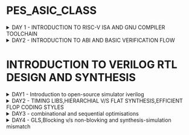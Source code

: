# PES_ASIC_CLASS
<details>
<summary>DAY 1 - INTRODUCTION TO RISC-V ISA AND GNU COMPILER TOOLCHAIN</summary>
<br>

### LAB1 - c program to compute sum 1 to N
![image](https://github.com/kushal2710/pes_asic_class/assets/115935208/5773fe42-28bb-4e42-9b0f-832bc90e8abc)
![image](https://github.com/kushal2710/pes_asic_class/assets/115935208/21260005-cdf4-4acd-84bc-00ee17a52a17)

### LAB2 - RISC-V GCC COMPILE AND DISASSEMBLE

#riscv64-unknown-elf-gcc -O1  -mabi=lp64  march=rv64i  -o sum1ton.o  sum1ton.c 

the above command is used in Ubuntu to compile a C source code file (sum1ton.c) into an object file (sum1ton.o) using the RISC-V 64-bit architecture toolchain (riscv64-unknown-elf-gcc)

O1 - optimisation flag GCC will try to optimize the code for size and execution speed.

-mabi=lp64: This flag specifies the ABI (Application Binary Interface) to use. ABI defines how functions, data, and system calls are represented and accessed in machine code. lp64 stands for "Long, Pointer, 64-bit," which means that integers and longs are 64 bits, and pointers are also 64 bits.

-march=rv64i: This flag specifies the target RISC-V architecture. 

So, when you run this command in Ubuntu, it will take the sum1ton.c source code, compile it with the specified options and toolchain, and produce an object file named sum1ton.o that can later be linked to create an executable program for the RISC-V 64-bit architecture.

When you run ls -ltr in a terminal in Ubuntu, you'll see a list of files and directories in the current directory

![image](https://github.com/kushal2710/pes_asic_class/assets/115935208/a34f4af7-5378-4cfe-a9eb-936eca0a661e)

![image](https://github.com/kushal2710/pes_asic_class/assets/115935208/6e2f4e6d-5334-48f1-ab25-8a4b153d4dd7)

#### Using Ofast - optimisation flag 

![image](https://github.com/kushal2710/pes_asic_class/assets/115935208/c2730444-1907-4b2a-914c-e7a278cd71cc)

You can use riscv64-unknown-elf-objdump to disassemble machine code into human-readable assembly language

![image](https://github.com/kushal2710/pes_asic_class/assets/115935208/50cd1940-0c7e-445f-a673-095294e7f036)

## LAB3 - spike simulation and debug

![image](https://github.com/kushal2710/pes_asic_class/assets/115935208/95881567-bef9-4e00-a1df-ca9942e0251d)

## LAB4 - signed and unsigned integers

![image](https://github.com/kushal2710/pes_asic_class/assets/115935208/ea752c52-caef-4b37-a03c-2759f910fc0f)
</details>
<details>
<summary> DAY2 - INTRODUCTION TO ABI AND BASIC VERIFICATION FLOW</summary>
<br>
## LAB1 - simulating new c program with function call

![image](https://github.com/kushal2710/pes_asic_class/assets/115935208/d7410f44-5ecd-4f5b-93d8-68f9740c8e15)

![image](https://github.com/kushal2710/pes_asic_class/assets/115935208/34badac8-eaba-4d25-b870-5526175dc31e)

![Screenshot from 2023-08-22 09-06-19](https://github.com/kushal2710/pes_asic_class/assets/115935208/a217b637-e54d-4470-a6d7-d0002ba9e8e6)


![Screenshot from 2023-08-19 18-09-41](https://github.com/kushal2710/pes_asic_class/assets/115935208/b57724d5-8d0f-43ab-a1b4-22e5680cca24)

TO RUN C PROGRAM ON RISC-V CPU

![image](https://github.com/kushal2710/pes_asic_class/assets/115935208/3897a88c-52a2-4247-8a53-6d76b8360714)

![image](https://github.com/kushal2710/pes_asic_class/assets/115935208/578cd5ed-7ffe-48b4-a320-4e7d82f89970)

![image](https://github.com/kushal2710/pes_asic_class/assets/115935208/fa303720-2a16-438a-991b-2e5a0e42c0c1)

</details>

# INTRODUCTION TO VERILOG RTL DESIGN AND SYNTHESIS

<details>
<summary>DAY1 - Introduction to open-source simulator iverilog</summary>
<br>

 RTL design is checked for adherence to the spec by simulating the design

• Simulator is the tool used for simulating the design, iverilog is the tool used 

  Design is the actual Verilog code or set of Verilog codes which has the intended functionality to meet with the required specifications

  TestBench is the setup to apply stimulus (test_vectors) to the design to check its functionality

  ![Screenshot from 2023-08-27 23-27-04](https://github.com/kushal2710/pes_asic_class/assets/115935208/691762b3-69e4-44e3-9ae3-78b6d759ec17)

  ![Screenshot from 2023-08-27 23-28-20](https://github.com/kushal2710/pes_asic_class/assets/115935208/f4d958c6-71ce-49de-9744-e1091210bf5f)

 ## LABS using iverilog and gtkwave 

 After gitcloning to https://github.com/kunalg123/sky130RTLDesignAndSynthesisworkshop.git

 ![Screenshot from 2023-08-27 18-14-03](https://github.com/kushal2710/pes_asic_class/assets/115935208/82ad467a-c40d-4643-819e-e55a68f5cc0c)

 ![Screenshot from 2023-08-27 23-42-26](https://github.com/kushal2710/pes_asic_class/assets/115935208/9785d898-103d-4801-a970-7a29df3ac2ef)

 After simulating the multiplexer using iverilog 

 ![Screenshot from 2023-08-27 18-17-08](https://github.com/kushal2710/pes_asic_class/assets/115935208/af25ea3b-f138-46d6-9985-0ac92bfe8cfd)

 ![Screenshot from 2023-08-27 18-23-56](https://github.com/kushal2710/pes_asic_class/assets/115935208/440527bc-7b46-4905-8200-8cff5e599246)

 we can see that multiplexer is selecting the output based on the select signal 

 ![Screenshot from 2023-08-27 18-17-08](https://github.com/kushal2710/pes_asic_class/assets/115935208/4fe340ca-6783-402e-b57e-bdc028e60eb2)

 ![Screenshot from 2023-08-27 18-41-54](https://github.com/kushal2710/pes_asic_class/assets/115935208/1f212761-117a-425d-8ed8-34270b8edfd3)

 ![Screenshot from 2023-08-27 23-50-12](https://github.com/kushal2710/pes_asic_class/assets/115935208/21856417-c99e-4ac5-9500-d657f936b785)

 ![Screenshot from 2023-08-27 23-51-20](https://github.com/kushal2710/pes_asic_class/assets/115935208/25799ab3-3571-4ecc-8ae7-82c2117e0490)

 ![Screenshot from 2023-08-27 23-52-47](https://github.com/kushal2710/pes_asic_class/assets/115935208/98dd8dd3-0c1d-4ad9-b63a-09d4f8d46fe5)

 Invoking the yosys

 ![Screenshot from 2023-08-27 23-58-23](https://github.com/kushal2710/pes_asic_class/assets/115935208/2088e3ec-d445-49d1-9e0f-a5a61f07a14d)

 ![Screenshot from 2023-08-28 12-11-46](https://github.com/kushal2710/pes_asic_class/assets/115935208/fdf6c8f7-2660-487d-909c-f926c05b4790)

 ![Screenshot from 2023-08-28 12-12-12](https://github.com/kushal2710/pes_asic_class/assets/115935208/32f03763-ab85-4538-b101-fdafc3728f52)

 ![Screenshot from 2023-08-28 22-48-08](https://github.com/kushal2710/pes_asic_class/assets/115935208/764c4055-5319-46ad-a160-c91a48bf19ec)

 ![Screenshot from 2023-08-28 22-45-03](https://github.com/kushal2710/pes_asic_class/assets/115935208/55ba2c03-fd21-4c09-928c-0441e066dd07)
 
 ![Screenshot from 2023-08-28 22-28-56](https://github.com/kushal2710/pes_asic_class/assets/115935208/a82f1432-cacf-487b-aafa-ab008652f075)

 ![Screenshot from 2023-08-28 23-13-18](https://github.com/kushal2710/pes_asic_class/assets/115935208/93886b7e-6e08-4bd1-a144-313d934d3606)
 </details>
 <details>
 <summary>DAY2 - TIMING LIBS,HIERARCHIAL V/S FLAT SYNTHESIS,EFFICIENT FLOP CODING STYLES</summary>
 <br>

 ## Introduction to timing.libs
 
 ![Screenshot from 2023-08-28 23-45-49](https://github.com/kushal2710/pes_asic_class/assets/115935208/e4adcf16-06bd-4bd4-b9bd-6f060151bbb1)

 ![Screenshot from 2023-08-28 23-31-32](https://github.com/kushal2710/pes_asic_class/assets/115935208/13b7545f-a296-4f8d-b229-632b09d6e29c)

 ![Screenshot from 2023-08-28 23-44-03](https://github.com/kushal2710/pes_asic_class/assets/115935208/8c253dbc-ea7e-4613-8b0d-2c777c20bcb0)

 ## Hierarchial v/s flat synthesis

 ![Screenshot from 2023-08-29 00-00-19](https://github.com/kushal2710/pes_asic_class/assets/115935208/9d969171-c754-488b-a964-1e05df741e5e)

 ![Screenshot from 2023-08-29 00-01-28](https://github.com/kushal2710/pes_asic_class/assets/115935208/2c3e729c-770c-4279-9b4d-0f88bf0f9e0f)

 ![Screenshot from 2023-08-29 00-04-00](https://github.com/kushal2710/pes_asic_class/assets/115935208/2d40c6f7-8ac3-4c19-a740-de8e1d67ef69)

 ![Screenshot from 2023-08-29 00-04-47](https://github.com/kushal2710/pes_asic_class/assets/115935208/a32f3aa9-9a06-4fd8-a10f-ddb66863d4ad)

 ![Screenshot from 2023-08-29 00-09-44](https://github.com/kushal2710/pes_asic_class/assets/115935208/4c78af00-0afc-4690-8b06-9e965012cdf2)

 ![Screenshot from 2023-08-29 00-10-48](https://github.com/kushal2710/pes_asic_class/assets/115935208/7cf7a180-a7ee-4d28-9167-b3f9644bcd5d)

 ![Screenshot from 2023-08-29 00-16-13](https://github.com/kushal2710/pes_asic_class/assets/115935208/f256674c-a41e-4407-971d-83b7750cf223)

 ![Screenshot from 2023-08-29 00-17-14](https://github.com/kushal2710/pes_asic_class/assets/115935208/bca052c0-9b91-4038-80b7-2c9240ae25ed)

 ![Screenshot from 2023-08-29 00-22-59](https://github.com/kushal2710/pes_asic_class/assets/115935208/ca90ac8b-b00d-4623-b8ce-0bd661d37f3b)

 ![Screenshot from 2023-08-29 00-23-26](https://github.com/kushal2710/pes_asic_class/assets/115935208/cbbd41e2-a439-458e-b3e3-baec121cd299)

 ![Screenshot from 2023-08-29 00-26-37](https://github.com/kushal2710/pes_asic_class/assets/115935208/329db042-bc9d-44dd-bee9-4ab15ca132c1)

 ![Screenshot from 2023-08-29 00-26-59](https://github.com/kushal2710/pes_asic_class/assets/115935208/d6083a0a-3f49-4039-af16-1ba5876cccfa)

 ![Screenshot from 2023-08-29 00-28-16](https://github.com/kushal2710/pes_asic_class/assets/115935208/d3304955-c020-4af7-af3a-c9be8b4e7127)

 ![Screenshot from 2023-08-29 00-28-42](https://github.com/kushal2710/pes_asic_class/assets/115935208/46aed982-26ec-45b2-9730-81c82881301c)

 ## Various flop coding styles and optimization

 ![Screenshot from 2023-08-29 15-33-56](https://github.com/kushal2710/pes_asic_class/assets/115935208/3e2c4c5a-7199-4493-9a6c-94a38bbc530e)

 ![Screenshot from 2023-08-29 15-38-18](https://github.com/kushal2710/pes_asic_class/assets/115935208/7f5e7b78-f68e-4a45-8ba6-9484a428d42c)

 ![Screenshot from 2023-08-29 15-28-59](https://github.com/kushal2710/pes_asic_class/assets/115935208/176939bb-4df2-46ff-bc40-7d08f1b8427e)

 ![Screenshot from 2023-08-29 15-32-32](https://github.com/kushal2710/pes_asic_class/assets/115935208/b14a61e0-75c9-418f-99c7-e7af8f9b7228)

 ![Screenshot from 2023-08-29 15-49-36](https://github.com/kushal2710/pes_asic_class/assets/115935208/3b948a4c-4f94-4bd8-aaf6-b183bf6d6854)

 ![Screenshot from 2023-08-29 15-54-41](https://github.com/kushal2710/pes_asic_class/assets/115935208/96815590-3893-4c5e-8241-5505fcbab4b7)

 ![Screenshot from 2023-08-29 15-54-51](https://github.com/kushal2710/pes_asic_class/assets/115935208/807b4bc6-c3bb-413f-a1b6-ee300b39161a)

 ![Screenshot from 2023-08-29 17-04-04](https://github.com/kushal2710/pes_asic_class/assets/115935208/ecf723e7-d242-4c58-9cdc-50e8c1fbdb16)

 ![Screenshot from 2023-08-29 17-04-10](https://github.com/kushal2710/pes_asic_class/assets/115935208/6acbf113-1bab-473c-a41d-dbbad7ee2986)

 ![Screenshot from 2023-08-29 17-11-47](https://github.com/kushal2710/pes_asic_class/assets/115935208/710d049d-f5c0-4a5d-b021-d622e7b6d993)

 ![Screenshot from 2023-08-29 17-12-12](https://github.com/kushal2710/pes_asic_class/assets/115935208/8fc63076-82d4-4245-8c1e-15d37b7c8faf)

 ![Screenshot from 2023-08-29 17-19-05](https://github.com/kushal2710/pes_asic_class/assets/115935208/25909262-cc65-46ab-aabc-b3b504baf771)

 ![Screenshot from 2023-08-29 17-22-29](https://github.com/kushal2710/pes_asic_class/assets/115935208/248d1e34-6a0b-4b62-bb75-cbe1a7760abc)

 ## Interesting optimisations

 ![Screenshot from 2023-08-29 17-38-46](https://github.com/kushal2710/pes_asic_class/assets/115935208/f7a07484-7355-4875-9222-8f57f2340f93)

 ![Screenshot from 2023-08-29 17-33-58](https://github.com/kushal2710/pes_asic_class/assets/115935208/8f1e7e4f-2269-4d5f-a63f-e141550ad987)

 ![Screenshot from 2023-08-29 17-39-10](https://github.com/kushal2710/pes_asic_class/assets/115935208/9e51bf67-a5ac-4808-82f9-8191a148aef3)

 ![Screenshot from 2023-08-29 17-41-14](https://github.com/kushal2710/pes_asic_class/assets/115935208/c5f69dc3-4722-46a1-999b-9b412f8f28f0)

 ![Screenshot from 2023-08-29 17-44-06](https://github.com/kushal2710/pes_asic_class/assets/115935208/a4e894b3-4971-40a8-b91a-f01793b15f4a)

 ![Screenshot from 2023-08-29 17-53-38](https://github.com/kushal2710/pes_asic_class/assets/115935208/5f45861f-5c64-48ff-aa74-fad749148571)

 ![Screenshot from 2023-08-29 17-58-36](https://github.com/kushal2710/pes_asic_class/assets/115935208/c90b985d-1bf5-4833-8350-3aa17a8ad7c5)
 </details>
 <details>
 <summary>DAY3 - combinational and sequential optimisations</summary>
 <br>
 ## Combinational optimisations

 ![Screenshot from 2023-08-29 17-58-36](https://github.com/kushal2710/pes_asic_class/assets/115935208/7ad20ddb-ee42-435f-8463-ebd0b7c57b17)

 ![Screenshot from 2023-08-29 18-18-27](https://github.com/kushal2710/pes_asic_class/assets/115935208/0d0fe3f0-d299-479a-a871-25bddb7786a0)

 ![Screenshot from 2023-08-29 18-19-23](https://github.com/kushal2710/pes_asic_class/assets/115935208/402d2175-cb11-471c-acf1-9dc279268902)

 ![Screenshot from 2023-08-29 18-20-20](https://github.com/kushal2710/pes_asic_class/assets/115935208/0a69e7cb-23b1-414d-bdfd-0656a0a8aa2a)

 ![Screenshot from 2023-08-29 18-23-11](https://github.com/kushal2710/pes_asic_class/assets/115935208/1ac35ae7-2256-4db2-93f5-71c006336e3c)

 ![Screenshot from 2023-08-29 18-26-29](https://github.com/kushal2710/pes_asic_class/assets/115935208/7316dc1e-f2ec-46f4-a738-5ac9247e7fac)

 ## sequential logic optimisations

 ![Screenshot from 2023-08-29 18-36-19](https://github.com/kushal2710/pes_asic_class/assets/115935208/9a2286bc-8ed4-417f-8c39-5cafcf475735)

 ![Screenshot from 2023-08-29 18-38-45](https://github.com/kushal2710/pes_asic_class/assets/115935208/0de76eb1-04bf-4b42-92e8-bda4ec265ba9)

 ![Screenshot from 2023-08-29 18-42-14](https://github.com/kushal2710/pes_asic_class/assets/115935208/36ba5cf5-60d8-4532-8b1d-6eb02ed83164)

 ![Screenshot from 2023-08-29 18-43-47](https://github.com/kushal2710/pes_asic_class/assets/115935208/f4ab39da-5330-4a21-91c1-e017a86ae0dd)

 ![Screenshot from 2023-08-29 18-48-38](https://github.com/kushal2710/pes_asic_class/assets/115935208/e2b53155-37c7-4930-88be-886091dd56af)

 ![Screenshot from 2023-08-29 18-53-57](https://github.com/kushal2710/pes_asic_class/assets/115935208/e0ebaf32-86a3-401d-af22-5909818208a7)

 ![Screenshot from 2023-08-29 18-57-29](https://github.com/kushal2710/pes_asic_class/assets/115935208/6d7b607c-699b-4ea4-b001-0fe09e4295a2)

 ## sequential optimisation for unused outputs

 ![Screenshot from 2023-08-29 19-10-02](https://github.com/kushal2710/pes_asic_class/assets/115935208/321f7781-341a-45ce-9d3d-e6c72b2b0c6b)

 ![Screenshot from 2023-08-29 19-13-46](https://github.com/kushal2710/pes_asic_class/assets/115935208/53fe5a09-0494-47ff-8c6e-eb6f6a739e88)

 ![Screenshot from 2023-08-29 19-25-31](https://github.com/kushal2710/pes_asic_class/assets/115935208/630182b5-2475-45b8-8653-d1d382ee9501)
 </details>
 <details>
 <summary>DAY4 - GLS,Blocking v/s non-blovking and synthesis-simulation mismatch</summary>
 <br>
 ## labs on GLS and synthesis-simulation mismatch
 
 ![Screenshot from 2023-08-29 19-46-32](https://github.com/kushal2710/pes_asic_class/assets/115935208/21345884-b7e1-41e3-82c0-d33ba4470cc2)

 ![Screenshot from 2023-08-29 19-52-28](https://github.com/kushal2710/pes_asic_class/assets/115935208/64c13889-8edd-44e0-9c70-5513495c61e5)

 ![Screenshot from 2023-08-29 19-52-57](https://github.com/kushal2710/pes_asic_class/assets/115935208/ba62799b-4bd3-4054-a14f-d78432d91068)

 ![Screenshot from 2023-08-29 19-56-14](https://github.com/kushal2710/pes_asic_class/assets/115935208/4f62de2a-5796-47fc-aaf3-303dda6d89b7)

 ![Screenshot from 2023-08-29 20-06-15](https://github.com/kushal2710/pes_asic_class/assets/115935208/fe906b47-dfbd-4502-92e0-32e8ad0f64d8)

 ![Screenshot from 2023-08-29 20-11-00](https://github.com/kushal2710/pes_asic_class/assets/115935208/8927a605-67ec-4ec5-a17c-8d5aa5ba907e)

 ![Screenshot from 2023-08-29 20-17-52](https://github.com/kushal2710/pes_asic_class/assets/115935208/d4c63e50-2e0c-4a0e-8f37-52a6e6309706)

 ## labs on synthesis-simulation mismatch for blocking statement

 ![Screenshot from 2023-08-29 20-33-46](https://github.com/kushal2710/pes_asic_class/assets/115935208/502156f8-7cae-4261-9d56-37fef8f1fa58)

 ![Screenshot from 2023-08-29 20-38-14](https://github.com/kushal2710/pes_asic_class/assets/115935208/d2cc3828-01ea-40e3-b02f-bc4a888b2d2e)

 ![Screenshot from 2023-08-29 20-45-08](https://github.com/kushal2710/pes_asic_class/assets/115935208/a02eabfd-4360-4e29-baf9-f17d12064ead)

